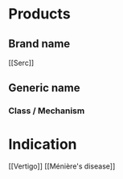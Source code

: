 # Products

## Brand name
[[Serc]]

## Generic name


### Class / Mechanism


# Indication
[[Vertigo]]
[[Ménière's disease]]